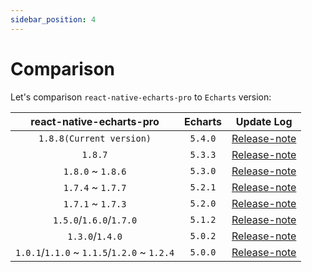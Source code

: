 ```yaml
---
sidebar_position: 4
---
```


# Comparison

Let's comparison `react-native-echarts-pro` to `Echarts` version:


|          react-native-echarts-pro           | Echarts |                                       Update Log                                       | 
|:-------------------------------------------:|:-------:|:--------------------------------------------------------------------------------------:|
|          `1.8.8(Current version)`           | `5.4.0` |   [Release-note](https://echarts.apache.org/handbook/en/basics/release-note/5-4-0/)    |
|                   `1.8.7`                   | `5.3.3` |   [Release-note](https://echarts.apache.org/handbook/en/basics/release-note/5-3-0/)    |
|              `1.8.0` ~ `1.8.6`              | `5.3.0` |   [Release-note](https://echarts.apache.org/handbook/en/basics/release-note/5-3-0/)    |
|              `1.7.4` ~ `1.7.7`              | `5.2.1` |   [Release-note](https://echarts.apache.org/handbook/en/basics/release-note/5-2-0/)    |
|              `1.7.1` ~ `1.7.3`              | `5.2.0` |   [Release-note](https://echarts.apache.org/handbook/en/basics/release-note/5-2-0/)    |
|           `1.5.0`/`1.6.0`/`1.7.0`           | `5.1.2` | [Release-note](https://echarts.apache.org/handbook/en/basics/release-note/v5-feature/) |
|               `1.3.0`/`1.4.0`               | `5.0.2` | [Release-note](https://echarts.apache.org/handbook/en/basics/release-note/v5-feature/) |
| `1.0.1`/`1.1.0` ~ `1.1.5`/`1.2.0` ~ `1.2.4` | `5.0.0` | [Release-note](https://echarts.apache.org/handbook/en/basics/release-note/v5-feature/) |
